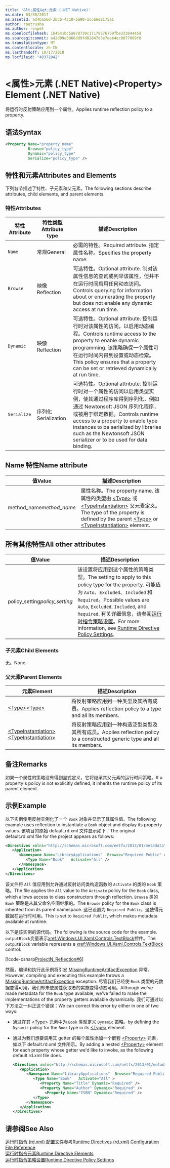```yaml
---
title: '&lt;属性&gt;元素 (.NET Native)'
ms.date: 03/30/2017
ms.assetid: ad4ba56d-3bcb-4c10-ba90-1cc66e2175a1
author: rpetrusha
ms.author: ronpet
ms.openlocfilehash: 1b4541bc5a878739c17179576739fbe33384445d
ms.sourcegitcommit: e42d09e5966dd9fd02847d3e7eeb4ec0877069f8
ms.translationtype: MT
ms.contentlocale: zh-CN
ms.lasthandoff: 10/17/2018
ms.locfileid: "49372042"
---
```

# <a name="ltpropertygt-element-net-native"></a><span data-ttu-id="0b546-102">&lt;属性&gt;元素 (.NET Native)</span><span class="sxs-lookup"><span data-stu-id="0b546-102">&lt;Property&gt; Element (.NET Native)</span></span>
<span data-ttu-id="0b546-103">将运行时反射策略应用到一个属性。</span><span class="sxs-lookup"><span data-stu-id="0b546-103">Applies runtime reflection policy to a property.</span></span>  
  
## <a name="syntax"></a><span data-ttu-id="0b546-104">语法</span><span class="sxs-lookup"><span data-stu-id="0b546-104">Syntax</span></span>  
  
```xml  
<Property Name="property_name"  
          Browse="policy_type"  
          Dynamic="policy_type"  
          Serialize="policy_type" />  
```  
  
## <a name="attributes-and-elements"></a><span data-ttu-id="0b546-105">特性和元素</span><span class="sxs-lookup"><span data-stu-id="0b546-105">Attributes and Elements</span></span>  
 <span data-ttu-id="0b546-106">下列各节描述了特性、子元素和父元素。</span><span class="sxs-lookup"><span data-stu-id="0b546-106">The following sections describe attributes, child elements, and parent elements.</span></span>  
  
### <a name="attributes"></a><span data-ttu-id="0b546-107">特性</span><span class="sxs-lookup"><span data-stu-id="0b546-107">Attributes</span></span>  
  
|<span data-ttu-id="0b546-108">特性</span><span class="sxs-lookup"><span data-stu-id="0b546-108">Attribute</span></span>|<span data-ttu-id="0b546-109">特性类型</span><span class="sxs-lookup"><span data-stu-id="0b546-109">Attribute type</span></span>|<span data-ttu-id="0b546-110">描述</span><span class="sxs-lookup"><span data-stu-id="0b546-110">Description</span></span>|  
|---------------|--------------------|-----------------|  
|`Name`|<span data-ttu-id="0b546-111">常规</span><span class="sxs-lookup"><span data-stu-id="0b546-111">General</span></span>|<span data-ttu-id="0b546-112">必需的特性。</span><span class="sxs-lookup"><span data-stu-id="0b546-112">Required attribute.</span></span> <span data-ttu-id="0b546-113">指定属性名称。</span><span class="sxs-lookup"><span data-stu-id="0b546-113">Specifies the property name.</span></span>|  
|`Browse`|<span data-ttu-id="0b546-114">映像</span><span class="sxs-lookup"><span data-stu-id="0b546-114">Reflection</span></span>|<span data-ttu-id="0b546-115">可选特性。</span><span class="sxs-lookup"><span data-stu-id="0b546-115">Optional attribute.</span></span> <span data-ttu-id="0b546-116">制对该属性信息的查询或列举该属性，但并不在运行时间启用任何动态访问。</span><span class="sxs-lookup"><span data-stu-id="0b546-116">Controls querying for information about or enumerating the property but does not enable any dynamic access at run time.</span></span>|  
|`Dynamic`|<span data-ttu-id="0b546-117">映像</span><span class="sxs-lookup"><span data-stu-id="0b546-117">Reflection</span></span>|<span data-ttu-id="0b546-118">可选特性。</span><span class="sxs-lookup"><span data-stu-id="0b546-118">Optional attribute.</span></span> <span data-ttu-id="0b546-119">控制运行时对该属性的访问，以启用动态编程。</span><span class="sxs-lookup"><span data-stu-id="0b546-119">Controls runtime access to the property to enable dynamic programming.</span></span> <span data-ttu-id="0b546-120">该策略确保一个属性可在运行时间内得到设置或动态检索。</span><span class="sxs-lookup"><span data-stu-id="0b546-120">This policy ensures that a property can be set or retrieved dynamically at run time.</span></span>|  
|`Serialize`|<span data-ttu-id="0b546-121">序列化</span><span class="sxs-lookup"><span data-stu-id="0b546-121">Serialization</span></span>|<span data-ttu-id="0b546-122">可选特性。</span><span class="sxs-lookup"><span data-stu-id="0b546-122">Optional attribute.</span></span> <span data-ttu-id="0b546-123">控制运行时对一个属性的访问以启用类型实例，使其通过程序库得到序列化，例如通过 Newtonsoft JSON 序列化程序，或被用于绑定数据。</span><span class="sxs-lookup"><span data-stu-id="0b546-123">Controls runtime access to a property to enable type instances to be serialized by libraries such as the Newtonsoft JSON serializer or to be used for data binding.</span></span>|  
  
## <a name="name-attribute"></a><span data-ttu-id="0b546-124">Name 特性</span><span class="sxs-lookup"><span data-stu-id="0b546-124">Name attribute</span></span>  
  
|<span data-ttu-id="0b546-125">值</span><span class="sxs-lookup"><span data-stu-id="0b546-125">Value</span></span>|<span data-ttu-id="0b546-126">描述</span><span class="sxs-lookup"><span data-stu-id="0b546-126">Description</span></span>|  
|-----------|-----------------|  
|<span data-ttu-id="0b546-127">method_name</span><span class="sxs-lookup"><span data-stu-id="0b546-127">*method_name*</span></span>|<span data-ttu-id="0b546-128">属性名称。</span><span class="sxs-lookup"><span data-stu-id="0b546-128">The property name.</span></span> <span data-ttu-id="0b546-129">该属性的类型由 [\<Type>](../../../docs/framework/net-native/type-element-net-native.md) 或 [\<TypeInstantiation>](../../../docs/framework/net-native/typeinstantiation-element-net-native.md) 父元素定义。</span><span class="sxs-lookup"><span data-stu-id="0b546-129">The type of the property is defined by the parent [\<Type>](../../../docs/framework/net-native/type-element-net-native.md) or [\<TypeInstantiation>](../../../docs/framework/net-native/typeinstantiation-element-net-native.md) element.</span></span>|  
  
## <a name="all-other-attributes"></a><span data-ttu-id="0b546-130">所有其他特性</span><span class="sxs-lookup"><span data-stu-id="0b546-130">All other attributes</span></span>  
  
|<span data-ttu-id="0b546-131">值</span><span class="sxs-lookup"><span data-stu-id="0b546-131">Value</span></span>|<span data-ttu-id="0b546-132">描述</span><span class="sxs-lookup"><span data-stu-id="0b546-132">Description</span></span>|  
|-----------|-----------------|  
|<span data-ttu-id="0b546-133">policy_setting</span><span class="sxs-lookup"><span data-stu-id="0b546-133">*policy_setting*</span></span>|<span data-ttu-id="0b546-134">该设置将应用到这个属性的策略类型。</span><span class="sxs-lookup"><span data-stu-id="0b546-134">The setting to apply to this policy type for the property.</span></span> <span data-ttu-id="0b546-135">可能值为 `Auto`、`Excluded`、`Included` 和 `Required`。</span><span class="sxs-lookup"><span data-stu-id="0b546-135">Possible values are `Auto`, `Excluded`, `Included`, and `Required`.</span></span> <span data-ttu-id="0b546-136">有关详细信息，请参阅[运行时指令策略设置](../../../docs/framework/net-native/runtime-directive-policy-settings.md)。</span><span class="sxs-lookup"><span data-stu-id="0b546-136">For more information, see [Runtime Directive Policy Settings](../../../docs/framework/net-native/runtime-directive-policy-settings.md).</span></span>|  
  
### <a name="child-elements"></a><span data-ttu-id="0b546-137">子元素</span><span class="sxs-lookup"><span data-stu-id="0b546-137">Child Elements</span></span>  
 <span data-ttu-id="0b546-138">无。</span><span class="sxs-lookup"><span data-stu-id="0b546-138">None.</span></span>  
  
### <a name="parent-elements"></a><span data-ttu-id="0b546-139">父元素</span><span class="sxs-lookup"><span data-stu-id="0b546-139">Parent Elements</span></span>  
  
|<span data-ttu-id="0b546-140">元素</span><span class="sxs-lookup"><span data-stu-id="0b546-140">Element</span></span>|<span data-ttu-id="0b546-141">描述</span><span class="sxs-lookup"><span data-stu-id="0b546-141">Description</span></span>|  
|-------------|-----------------|  
|[<span data-ttu-id="0b546-142">\<Type></span><span class="sxs-lookup"><span data-stu-id="0b546-142">\<Type></span></span>](../../../docs/framework/net-native/type-element-net-native.md)|<span data-ttu-id="0b546-143">将反射策略应用到一种类型及其所有成员。</span><span class="sxs-lookup"><span data-stu-id="0b546-143">Applies reflection policy to a type and all its members.</span></span>|  
|[<span data-ttu-id="0b546-144">\<TypeInstantiation></span><span class="sxs-lookup"><span data-stu-id="0b546-144">\<TypeInstantiation></span></span>](../../../docs/framework/net-native/typeinstantiation-element-net-native.md)|<span data-ttu-id="0b546-145">将反射策略应用到一种构造泛型类型及其所有成员。</span><span class="sxs-lookup"><span data-stu-id="0b546-145">Applies reflection policy to a constructed generic type and all its members.</span></span>|  
  
## <a name="remarks"></a><span data-ttu-id="0b546-146">备注</span><span class="sxs-lookup"><span data-stu-id="0b546-146">Remarks</span></span>  
 <span data-ttu-id="0b546-147">如果一个属性的策略没有得到显式定义，它将继承其父元素的运行时间策略。</span><span class="sxs-lookup"><span data-stu-id="0b546-147">If a property's policy is not explicitly defined, it inherits the runtime policy of its parent element.</span></span>  
  
## <a name="example"></a><span data-ttu-id="0b546-148">示例</span><span class="sxs-lookup"><span data-stu-id="0b546-148">Example</span></span>  
 <span data-ttu-id="0b546-149">以下实例使用反射实例化了一个 `Book` 对象并显示了其属性值。</span><span class="sxs-lookup"><span data-stu-id="0b546-149">The following example uses reflection to instantiate a `Book` object and display its property values.</span></span> <span data-ttu-id="0b546-150">该项目的原始 default.rd.xml 文件显示如下：</span><span class="sxs-lookup"><span data-stu-id="0b546-150">The original default.rd.xml file for the project appears as follows:</span></span>  
  
```xml  
<Directives xmlns="http://schemas.microsoft.com/netfx/2013/01/metadata">  
   <Application>  
      <Namespace Name="LibraryApplications"  Browse="Required Public" >  
         <Type Name="Book"   Activate="All" />  
      </Namespace>  
   </Application>  
</Directives>  
```  
  
 <span data-ttu-id="0b546-151">该文件将 `All` 值应用到允许通过反射访问类构造函数的 `Activate` 的类的 `Book` 策略。</span><span class="sxs-lookup"><span data-stu-id="0b546-151">The file applies the `All` value to the `Activate` policy for the `Book` class, which allows access to class constructors through reflection.</span></span> <span data-ttu-id="0b546-152">`Browse` 类的 `Book` 策略是从其父命名空间继承的。</span><span class="sxs-lookup"><span data-stu-id="0b546-152">The `Browse` policy for the `Book` class is inherited from its parent namespace.</span></span> <span data-ttu-id="0b546-153">这已设置为 `Required Public`，这使得元数据在运行时可用。</span><span class="sxs-lookup"><span data-stu-id="0b546-153">This is set to `Required Public`, which makes metadata available at runtime.</span></span>  
  
 <span data-ttu-id="0b546-154">以下是该实例的源代码。</span><span class="sxs-lookup"><span data-stu-id="0b546-154">The following is the source code for the example.</span></span> <span data-ttu-id="0b546-155">`outputBlock`变量表示<xref:Windows.UI.Xaml.Controls.TextBlock>控件。</span><span class="sxs-lookup"><span data-stu-id="0b546-155">The `outputBlock` variable represents a <xref:Windows.UI.Xaml.Controls.TextBlock> control.</span></span>  
  
 [!code-csharp[ProjectN_Reflection#6](../../../samples/snippets/csharp/VS_Snippets_CLR/projectn_reflection/cs/property1.cs#6)]  
  
 <span data-ttu-id="0b546-156">然而，编译和执行此示例将引发 [MissingRuntimeArtifactException](../../../docs/framework/net-native/missingruntimeartifactexception-class-net-native.md) 异常。</span><span class="sxs-lookup"><span data-stu-id="0b546-156">However, compiling and executing this example throws a [MissingRuntimeArtifactException](../../../docs/framework/net-native/missingruntimeartifactexception-class-net-native.md) exception.</span></span> <span data-ttu-id="0b546-157">尽管我们已经使 `Book` 类型的元数据变得可用，我们却未使属性获取者的实施变得动态可用。</span><span class="sxs-lookup"><span data-stu-id="0b546-157">Although we've made metadata for the `Book` type available, we've failed to make the implementations of the property getters available dynamically.</span></span> <span data-ttu-id="0b546-158">我们可通过以下方法之一纠正这个错误：</span><span class="sxs-lookup"><span data-stu-id="0b546-158">We can correct this error by either in one of two ways:</span></span>  
  
-   <span data-ttu-id="0b546-159">通过在其 [\<Type>](../../../docs/framework/net-native/type-element-net-native.md) 元素中为 `Book` 类型定义 `Dynamic` 策略。</span><span class="sxs-lookup"><span data-stu-id="0b546-159">by defining the `Dynamic` policy for the `Book` type in its [\<Type>](../../../docs/framework/net-native/type-element-net-native.md) element.</span></span>  
  
-   <span data-ttu-id="0b546-160">通过为我们想要调用其 getter 的每个属性添加一个嵌套 [\<Property>](../../../docs/framework/net-native/property-element-net-native.md) 元素，如以下 default.rd.xml 文件所示。</span><span class="sxs-lookup"><span data-stu-id="0b546-160">By adding a nested [\<Property>](../../../docs/framework/net-native/property-element-net-native.md) element for each property whose getter we'd like to invoke, as the following default.rd.xml file does.</span></span>  
  
    ```xml  
    <Directives xmlns="http://schemas.microsoft.com/netfx/2013/01/metadata">  
       <Application>  
          <Namespace Name="LibraryApplications"  Browse="Required Public" >  
             <Type Name="Book"   Activate="All" >  
                <Property Name="Title" Dynamic="Required" />  
                <Property Name="Author" Dynamic="Required" />  
                  <Property Name="ISBN" Dynamic="Required" />  
             </Type>  
          </Namespace>  
       </Application>  
    </Directives>  
    ```  
  
## <a name="see-also"></a><span data-ttu-id="0b546-161">请参阅</span><span class="sxs-lookup"><span data-stu-id="0b546-161">See Also</span></span>  
 [<span data-ttu-id="0b546-162">运行时指令 (rd.xml) 配置文件参考</span><span class="sxs-lookup"><span data-stu-id="0b546-162">Runtime Directives (rd.xml) Configuration File Reference</span></span>](../../../docs/framework/net-native/runtime-directives-rd-xml-configuration-file-reference.md)  
 [<span data-ttu-id="0b546-163">运行时指令元素</span><span class="sxs-lookup"><span data-stu-id="0b546-163">Runtime Directive Elements</span></span>](../../../docs/framework/net-native/runtime-directive-elements.md)  
 [<span data-ttu-id="0b546-164">运行时指令策略设置</span><span class="sxs-lookup"><span data-stu-id="0b546-164">Runtime Directive Policy Settings</span></span>](../../../docs/framework/net-native/runtime-directive-policy-settings.md)
